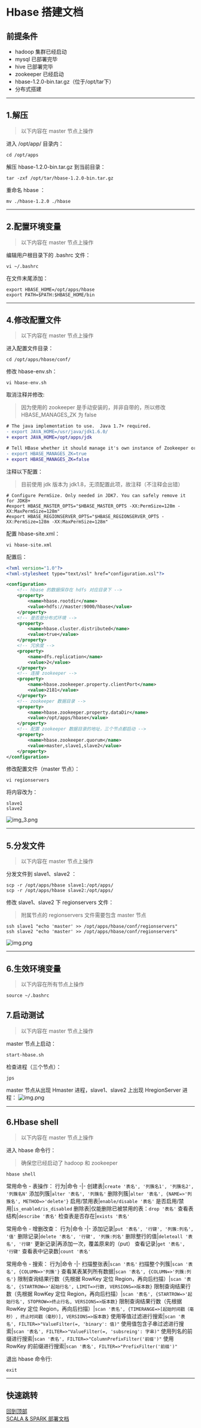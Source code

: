 # <span id="top">Hbase 搭建文档</span>

## 前提条件
- hadoop 集群已经启动
- mysql 已部署完毕
- hive 已部署完毕
- zookeeper 已经启动
- hbase-1.2.0-bin.tar.gz（位于/opt/tar下）
- 分布式搭建

---

## 1.解压
> 以下内容在 master 节点上操作

进入 /opt/app/ 目录内：
``` shell
cd /opt/apps
```

解压 hbase-1.2.0-bin.tar.gz 到当前目录：
``` shell
tar -zxf /opt/tar/hbase-1.2.0-bin.tar.gz
```

重命名 hbase ：
``` shelll
mv ./hbase-1.2.0 ./hbase
```

---

## 2.配置环境变量
> 以下内容在 master 节点上操作

编辑用户根目录下的 .bashrc 文件：
``` shell
vi ~/.bashrc
```

在文件末尾添加：
``` shell
export HBASE_HOME=/opt/apps/hbase
export PATH=$PATH:$HBASE_HOME/bin
```

---

## 4.修改配置文件
> 以下内容在 master 节点上操作

进入配置文件目录：
``` shell
cd /opt/apps/hbase/conf/
```

修改 hbase-env.sh：
``` shell
vi hbase-env.sh
```

取消注释并修改:
> 因为使用的 zookeeper 是手动安装的，并非自带的，所以修改 HBASE_MANAGES_ZK 为 false
```diff
# The java implementation to use.  Java 1.7+ required.
- export JAVA_HOME=/usr/java/jdk1.6.0/
+ export JAVA_HOME=/opt/apps/jdk

# Tell HBase whether it should manage it's own instance of Zookeeper or not.
- export HBASE_MANAGES_ZK=true
+ export HBASE_MANAGES_ZK=false
```

注释以下配置：
> 目前使用 jdk 版本为 jdk1.8，无须配置此项，故注释（不注释会出错）
``` shell
# Configure PermSize. Only needed in JDK7. You can safely remove it for JDK8+
#export HBASE_MASTER_OPTS="$HBASE_MASTER_OPTS -XX:PermSize=128m -XX:MaxPermSize=128m"
#export HBASE_REGIONSERVER_OPTS="$HBASE_REGIONSERVER_OPTS -XX:PermSize=128m -XX:MaxPermSize=128m"
```

配置 hbase-site.xml：
``` shell
vi hbase-site.xml
```

配置后：
``` xml
<?xml version="1.0"?>
<?xml-stylesheet type="text/xsl" href="configuration.xsl"?>

<configuration>
	<!-- hbase 的数据保存在 hdfs 对应目录下 -->
	<property>
		<name>hbase.rootdir</name>
		<value>hdfs://master:9000/hbase</value>
	</property>
	<!-- 是否是分布式环境 -->
	<property> 
		<name>hbase.cluster.distributed</name> 
		<value>true</value> 
	</property> 
	<!-- 冗余度 -->
	<property>
		<name>dfs.replication</name>
		<value>2</value>
	</property>
	<!-- 连接 zookeeper -->
	<property>
		<name>hbase.zookeeper.property.clientPort</name>
		<value>2181</value>
	</property>
	<!-- zookeeper 数据目录 -->
	<property> 
		<name>hbase.zookeeper.property.dataDir</name> 
		<value>/opt/apps/hbase</value>       
	</property>
	<!-- 配置 zookeeper 数据目录的地址，三个节点都启动 -->
	<property> 
		<name>hbase.zookeeper.quorum</name> 
		<value>master,slave1,slave2</value>     
	</property>
</configuration>
```

修改配置文件（master 节点）：
``` shell
vi regionservers
```

将内容改为：
``` shell
slave1
slave2
```
![img_3.png](images/4_1.png)

---

## 5.分发文件
> 以下内容在 master 节点上操作

分发文件到 slave1、slave2 ：
``` shell
scp -r /opt/apps/hbase slave1:/opt/apps/
scp -r /opt/apps/hbase slave2:/opt/apps/
```

修改 slave1、slave2 下 regionservers 文件：
> 附属节点的 regionservers 文件需要包含 master 节点
``` shell
ssh slave1 "echo 'master' >> /opt/apps/hbase/conf/regionservers"
ssh slave2 "echo 'master' >> /opt/apps/hbase/conf/regionservers"
```
![img.png](images/5_1.png)

---

## 6.生效环境变量
> 以下内容在所有节点上操作
``` shell
source ~/.bashrc
```

## 7.启动测试
> 以下内容在 master 节点上操作

master 节点上启动：
``` shell
start-hbase.sh
```

检查进程（三个节点）：
``` shell
jps
```

master 节点从出现 Hmaster 进程，slave1、slave2 上出现 HregionServer 进程：
![img.png](images/7_1.png)

---

## 6.Hbase shell
> 以下内容在 master 节点上操作

进入 hbase 命令行：
> 确保您已经启动了 hadoop 和 zookeeper
``` shell
hbase shell
```

常用命令 - 表操作：
行为|命令
-|-
创建表|`create '表名', '列簇名1', '列簇名2', '列簇名N'`
添加列簇|`alter '表名', '列簇名'`
删除列簇|`alter '表名', {NAME=>'列簇名', METHOD=>'delete'}`
启用/禁用表|`enable/disable '表名'`
是否启用/禁用|`is_enabled/is_disabled`
删除表|仅能删除已被禁用的表：`drop '表名'`
查看表结构|`describe '表名'`
检查表是否存在|`exists '表名'`

常用命令 - 增删改查：
行为|命令
-|-
添加记录|`put '表名', '行键', '列簇:列名', '值'`
删除记录|`delete '表名', '行键', '列簇:列名'`
删除整行的值|`deleteall '表名', '行键'`
更新记录|再添加一次，覆盖原来的（put）
查看记录|`get '表名', '行键'`
查看表中记录数|`count '表名'`

常用命令 - 搜索：
行为|命令
-|-
扫描整张表|`scan '表名'`
扫描整个列簇|`scan '表名', {COLUMN=>'列簇'}`
查看某表某列所有数据|`scan '表名', {COLUMN=>'列簇:列名'}`
限制查询结果行数（先根据 RowKey 定位 Region，再向后扫描）|`scan '表名', {STARTROW=>'起始行名', LIMIT=>行数, VERSIONS=>版本数}`
限制查询结果行数（先根据 RowKey 定位 Region，再向后扫描）|`scan '表名', {STARTROW=>'起始行名', STOPROW=>终止行名, VERSIONS=>版本数}`
限制查询结果行数（先根据 RowKey 定位 Region，再向后扫描）|`scan '表名', {TIMERANGE=>[起始时间戳（毫秒）, 终止时间戳（毫秒）], VERSIONS=>版本数}`
使用等值过滤进行搜索|`scan '表名', FILTER=>"ValueFilter(=, 'binary': 值)"`
使用值包含子串过滤进行搜索|`scan '表名', FILTER=>"ValueFilter(=, 'subsreing': 字串)"`
使用列名的前缀进行搜索|`scan '表名', FILTER=>"ColumnPrefixFilter('前缀')"`
使用 RowKey 的前缀进行搜索|`scan '表名', FILTER=>"PrefixFilter('前缀')"`

退出 hbase 命令行:
``` shell
exit
```

---

## 快速跳转
[回到顶部](#top)  
[SCALA & SPARK 部署文档](../scala&spark/README.md)